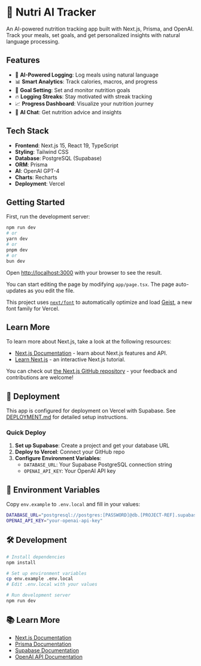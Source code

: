 # 🍎 Nutri AI Tracker

An AI-powered nutrition tracking app built with Next.js, Prisma, and OpenAI. Track your meals, set goals, and get personalized insights with natural language processing.

## Features

- 🤖 **AI-Powered Logging**: Log meals using natural language
- 📊 **Smart Analytics**: Track calories, macros, and progress
- 🎯 **Goal Setting**: Set and monitor nutrition goals
- 🔥 **Logging Streaks**: Stay motivated with streak tracking
- 📈 **Progress Dashboard**: Visualize your nutrition journey
- 💬 **AI Chat**: Get nutrition advice and insights

## Tech Stack

- **Frontend**: Next.js 15, React 19, TypeScript
- **Styling**: Tailwind CSS
- **Database**: PostgreSQL (Supabase)
- **ORM**: Prisma
- **AI**: OpenAI GPT-4
- **Charts**: Recharts
- **Deployment**: Vercel

## Getting Started

First, run the development server:

```bash
npm run dev
# or
yarn dev
# or
pnpm dev
# or
bun dev
```

Open [http://localhost:3000](http://localhost:3000) with your browser to see the result.

You can start editing the page by modifying `app/page.tsx`. The page auto-updates as you edit the file.

This project uses [`next/font`](https://nextjs.org/docs/app/building-your-application/optimizing/fonts) to automatically optimize and load [Geist](https://vercel.com/font), a new font family for Vercel.

## Learn More

To learn more about Next.js, take a look at the following resources:

- [Next.js Documentation](https://nextjs.org/docs) - learn about Next.js features and API.
- [Learn Next.js](https://nextjs.org/learn) - an interactive Next.js tutorial.

You can check out [the Next.js GitHub repository](https://github.com/vercel/next.js) - your feedback and contributions are welcome!

## 🚀 Deployment

This app is configured for deployment on Vercel with Supabase. See [DEPLOYMENT.md](./DEPLOYMENT.md) for detailed setup instructions.

### Quick Deploy

1. **Set up Supabase**: Create a project and get your database URL
2. **Deploy to Vercel**: Connect your GitHub repo
3. **Configure Environment Variables**:
   - `DATABASE_URL`: Your Supabase PostgreSQL connection string
   - `OPENAI_API_KEY`: Your OpenAI API key

## 📝 Environment Variables

Copy `env.example` to `.env.local` and fill in your values:

```bash
DATABASE_URL="postgresql://postgres:[PASSWORD]@db.[PROJECT-REF].supabase.co:5432/postgres"
OPENAI_API_KEY="your-openai-api-key"
```

## 🛠️ Development

```bash
# Install dependencies
npm install

# Set up environment variables
cp env.example .env.local
# Edit .env.local with your values

# Run development server
npm run dev
```

## 📚 Learn More

- [Next.js Documentation](https://nextjs.org/docs)
- [Prisma Documentation](https://www.prisma.io/docs)
- [Supabase Documentation](https://supabase.com/docs)
- [OpenAI API Documentation](https://platform.openai.com/docs)
